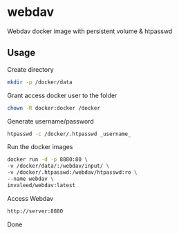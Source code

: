 # webdav
Webdav docker image with persistent volume & htpasswd

## Usage

Create directory

```bash
mkdir -p /docker/data
```

Grant access docker user to the folder
```bash
chown -R docker:docker /docker  
```

Generate username/password
```bash
htpasswd -c /docker/.htpasswd _username_
```
Run the docker images

```bash
docker run -d -p 8880:80 \
-v /docker/data/:/webdav/input/ \
-v /docker/.htpasswd:/webdav/htpasswd:ro \
--name webdav \
invaleed/webdav:latest
```

Access Webdav
```bash
http://server:8880
```

Done

